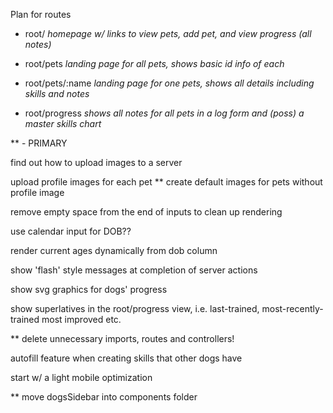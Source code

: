 Plan for routes

- root/             *homepage w/ links to view pets, add pet, and view progress (all notes)*

- root/pets         *landing page for all pets, shows basic id info of each*

- root/pets/:name   *landing page for one pets, shows all details including skills and notes*

- root/progress     *shows all notes for all pets in a log form and (poss) a master skills chart*




** - PRIMARY

find out how to upload images to a server

upload profile images for each pet
  ** create default images for pets without profile image

remove empty space from the end of inputs to clean up rendering

use calendar input for DOB??

render current ages dynamically from dob column


show 'flash' style messages at completion of server actions

show svg graphics for dogs' progress

show superlatives in the root/progress view, i.e. last-trained, most-recently-trained most improved etc.

** delete unnecessary imports, routes and controllers!

autofill feature when creating skills that other dogs have

start w/ a light mobile optimization

** move dogsSidebar into components folder

